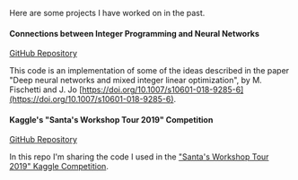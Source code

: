 Here are some projects I have worked on in the past.

#### Connections between Integer Programming and Neural Networks
[GitHub Repository](https://github.com/ekozyreff/fischetti_jo_2018)

This code is an implementation of some of the ideas described in the paper "Deep neural networks and mixed integer linear optimization", by M. Fischetti and J. Jo [https://doi.org/10.1007/s10601-018-9285-6](https://doi.org/10.1007/s10601-018-9285-6).

#### Kaggle's "Santa's Workshop Tour 2019" Competition
[GitHub Repository](https://github.com/ekozyreff/kaggle_santa_2019)

In this repo I'm sharing the code I used in the ["Santa's Workshop Tour 2019" Kaggle Competition](https://www.kaggle.com/c/santa-workshop-tour-2019/).

